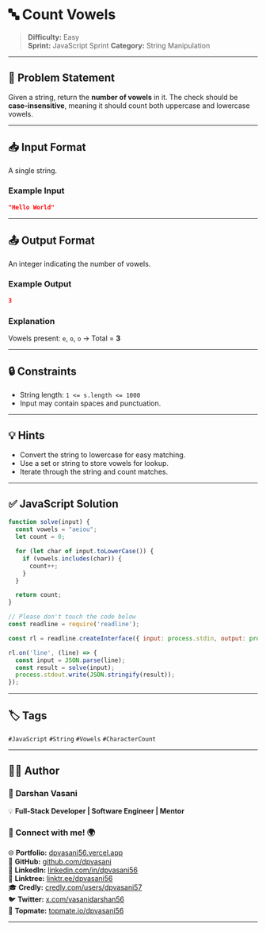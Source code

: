 # 🔤 Count Vowels

> **Difficulty:** Easy  
> **Sprint:** JavaScript Sprint
> **Category:** String Manipulation

---

## 📝 Problem Statement

Given a string, return the **number of vowels** in it. The check should be **case-insensitive**, meaning it should count both uppercase and lowercase vowels.

---

## 📥 Input Format

A single string.

### Example Input

```json
"Hello World"
```

---

## 📤 Output Format

An integer indicating the number of vowels.

### Example Output

```json
3
```

### Explanation

Vowels present: `e`, `o`, `o` → Total = **3**

---

## 🔒 Constraints

- String length: `1 <= s.length <= 1000`
- Input may contain spaces and punctuation.

---

## 💡 Hints

- Convert the string to lowercase for easy matching.
- Use a set or string to store vowels for lookup.
- Iterate through the string and count matches.

---

## ✅ JavaScript Solution

```js
function solve(input) {
  const vowels = "aeiou";
  let count = 0;

  for (let char of input.toLowerCase()) {
    if (vowels.includes(char)) {
      count++;
    }
  }

  return count;
}

// Please don't touch the code below
const readline = require('readline');

const rl = readline.createInterface({ input: process.stdin, output: process.stdout });

rl.on('line', (line) => {
  const input = JSON.parse(line);
  const result = solve(input);
  process.stdout.write(JSON.stringify(result));
});
```

---

## 🏷️ Tags

`#JavaScript` `#String` `#Vowels` `#CharacterCount`

---
## 👨‍💻 Author  

### 🚀 **Darshan Vasani**  
💡 **Full-Stack Developer | Software Engineer | Mentor**    

### 🔗 Connect with me! 🌍  
🌐 **Portfolio:** [dpvasani56.vercel.app](https://dpvasani56.vercel.app/)  
🐙 **GitHub:** [github.com/dpvasani](https://github.com/dpvasani)  
💼 **LinkedIn:** [linkedin.com/in/dpvasani56](https://www.linkedin.com/in/dpvasani56/)  
🌳 **Linktree:** [linktr.ee/dpvasani56](https://linktr.ee/dpvasani56)  
🎓 **Credly:** [credly.com/users/dpvasani57](https://www.credly.com/users/dpvasani57/)  
🐦 **Twitter:** [x.com/vasanidarshan56](https://x.com/vasanidarshan56)  
📢 **Topmate:** [topmate.io/dpvasani56](https://topmate.io/dpvasani56)  

---